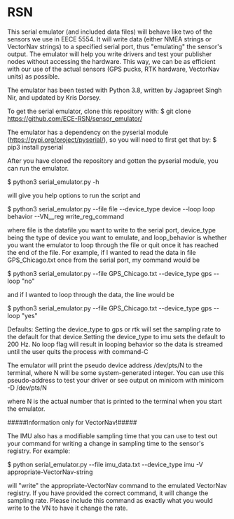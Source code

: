 # RSN

This serial emulator (and included data files) will behave like two of the sensors we use in EECE 5554. It will write data (either NMEA strings or VectorNav strings) to a specified serial port, thus "emulating" the sensor's output. The emulator will help you write drivers and test your publisher nodes without accessing the hardware. This way, we can be as efficient with our use of the actual sensors (GPS pucks, RTK hardware, VectorNav units) as possible. 

The emulator has been tested with Python 3.8, written by Jagapreet Singh Nir, and updated by Kris Dorsey.

To get the serial emulator, clone this repository with:
$ git clone https://github.com/ECE-RSN/sensor_emulator/

The emulator has a dependency on the pyserial module (https://pypi.org/project/pyserial/), so you will need to first get that by: 
$ pip3 install pyserial

After you have cloned the repository and gotten the pyserial module, you can run the emulator. 

$ python3 serial_emulator.py -h 

will give you help options to run the script and 

$ python3 serial_emulator.py --file file --device_type device --loop loop behavior --VN__reg write_reg_command

where file is the datafile you want to write to the serial port, device_type being the type of device you want to emulate, and loop_behavior is whether you want the emulator to loop through the file or quit once it has reached the end of the file. For example, if I wanted to read the data in file GPS_Chicago.txt once from the serial port, my command would be 

$ python3 serial_emulator.py --file GPS_Chicago.txt --device_type gps --loop "no"

and if I wanted to loop through the data, the line would be 

$ python3 serial_emulator.py --file GPS_Chicago.txt --device_type gps --loop "yes"

Defaults: Setting the device_type to gps or rtk will set the sampling rate to the default for that device.Setting the device_type to imu sets the default to 200 Hz. No loop flag will result in looping behavior so the data is streamed until the user quits the process with command-C

The emulator will print the pseudo device address /dev/pts/N to the terminal, where N will be some system-generated integer. You can use this pseudo-address to test your driver or see output on minicom with 
    minicom -D /dev/pts/N

where N is the actual number that is printed to the terminal when you start the emulator.

#####Information only for VectorNav!#####

The IMU also has a modifiable sampling time that you can use to test out your command for writing a change in sampling time to the sensor's registry. For example: 

$ python serial_emulator.py --file imu_data.txt --device_type imu -V appropriate-VectorNav-string

will "write" the appropriate-VectorNav command to the emulated VectorNav registry. If you have provided the correct command, it will change the sampling rate. Please include this command as exactly what you would write to the VN to have it change the rate.

